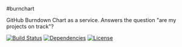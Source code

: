 #burnchart

GitHub Burndown Chart as a service. Answers the question "are my projects on track"?

[![Build Status](http://img.shields.io/codeship/<ID_HERE>.svg?style=flat)](<URL_HERE>)
[![Dependencies](http://img.shields.io/david/radekstepan/burnchart.svg?style=flat)](https://david-dm.org/radekstepan/burnchart)
[![License](http://img.shields.io/badge/license-AGPL--3.0-red.svg?style=flat)](LICENSE)